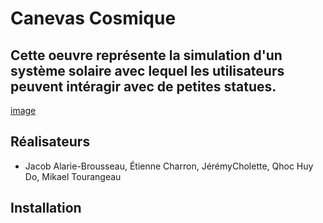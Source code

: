 # Canevas Cosmique
## Cette oeuvre représente la simulation d'un système solaire avec lequel les utilisateurs peuvent intéragir avec de petites statues. 
[image]()
## Réalisateurs
- Jacob Alarie-Brousseau, Étienne Charron, JérémyCholette, Qhoc Huy Do, Mikael Tourangeau

## Installation 

